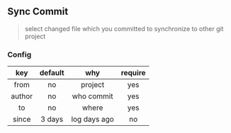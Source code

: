 ## Sync Commit

> select changed file which you committed to synchronize to other git project

### Config

| key | default | why | require |
|:---:|:-------:|:---:|:---:|
| from | no | project | yes |
| author| no | who commit | yes|
| to | no | where | yes|
| since | 3 days | log days ago | no |
